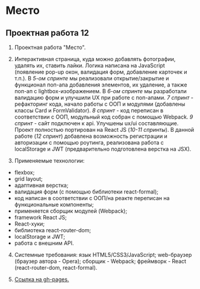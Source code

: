 # Место

## Проектная работа 12

1. Проектная работа "Место".

2. Интерактивная страница, куда можно добавлять фотографии, удалять их, ставить лайки. Логика написана на JavaScript (появление pop-up окон, валидация форм, добавление карточек и т.п.). В *5-ом спринте* мы реализовали открытие/закрытие и функционал поп-апа добавления элементов, их удаление, а также поп-ап с lightbox-изображением. В *6-ом спринте* мы разработали валидацию форм и улучшили UX при работе с поп-апами. *7 спринт* - рефакторинг кода, начало работы с ООП и модулями (добавлены классы Card и FormValidator). *8 спринт* - код переписан в соответствии с ООП, модульный код собран с помощью Webpack. *9 спринт* - сайт подключен к api. Улучшены ux/ui составляющие.
Проект полностью портирован на React JS (*10-11 спринты*).
В данной работе (*12 спринт*) добавлена возможность регистрации и авторизации с помощью роутинга, реализована работа с localStorage и JWT (предварительно подготовлена верстка на JSX).

3. Применяемые технологии:
  - flexbox;
  - grid layout;
  - адаптивная верстка;
  - валидация форм (с помощью библиотеки react-formal);
  - код написан в соответствии с ООП/на реакте переписан на функциональные компоненты;
  - применяется сборщик модулей (Webpack);
  - framework React JS;
  - React-хуки;
  - библиотека react-router-dom;
  - localStorage и JWT;
  - работа с внешним API.

4. Системные требования: язык HTML5/CSS3/JavaScript; web-браузер (браузер автора - Opera); сборщик - Webpack; фреймворк - React (react-router-dom, react-formal).

5. [Ссылка на gh-pages.](https://antoshkow.github.io/mesto/ "Ссылка на gh-pages.")
